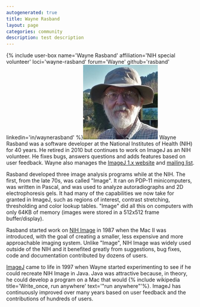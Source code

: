 ```yaml
---
autogenerated: true
title: Wayne Rasband
layout: page
categories: community
description: test description
---
```


{% include user-box name='Wayne Rasband' affiliation='NIH special volunteer' loci='wayne-rasband' forum='Wayne' github='rasband' linkedin='in/waynerasband' %}![](/media/Wayne-rasband.jpg "fig:Wayne-rasband.jpg") Wayne Rasband was a software developer at the National Institutes of Health (NIH) for 40 years. He retired in 2010 but continues to work on ImageJ as an NIH volunteer. He fixes bugs, answers questions and adds features based on user feedback. Wayne also manages the [ImageJ 1.x website](https://imagej.net/index.html) and [mailing list](Mailing_list).

Rasband developed three image analysis programs while at the NIH. The first, from the late 70s, was called "Image". It ran on PDP-11 minicomputers, was written in Pascal, and was used to analyze autoradiographs and 2D electrophoresis gels. It had many of the capabilities we now take for granted in ImageJ, such as regions of interest, contrast stretching, thresholding and color lookup tables. "Image" did all this on computers with only 64KB of memory (images were stored in a 512x512 frame buffer/display).

Rasband started work on [NIH Image](NIH_Image) in 1987 when the Mac II was introduced, with the goal of creating a smaller, less expensive and more approachable imaging system. Unlike "Image", NIH Image was widely used outside of the NIH and it benefited greatly from suggestions, bug fixes, code and documentation contributed by dozens of users.

[ImageJ](ImageJ) came to life in 1997 when Wayne started experimenting to see if he could recreate NIH Image in Java. Java was attractive because, in theory, he could develop a program on a Mac that would {% include wikipedia title='Write\_once, run anywhere' text='"run anywhere"'%}. ImageJ has continuously improved over many years based on user feedback and the contributions of hundreds of users.
